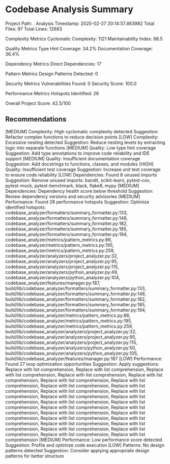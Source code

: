 Codebase Analysis Summary
=========================
Project Path: .
Analysis Timestamp: 2025-02-27 20:14:57.463982
Total Files: 97
Total Lines: 12683

Complexity Metrics
  Cyclomatic Complexity: 1121
  Maintainability Index: 68.5

Quality Metrics
  Type Hint Coverage: 34.2%
  Documentation Coverage: 36.4%

Dependency Metrics
  Direct Dependencies: 17

Pattern Metrics
  Design Patterns Detected: 0

Security Metrics
  Vulnerabilities Found: 0
  Security Score: 100.0

Performance Metrics
  Hotspots Identified: 28

Overall Project Score: 42.5/100

Recommendations
---------------
[MEDIUM] Complexity: High cyclomatic complexity detected
  Suggestion: Refactor complex functions to reduce decision points
[LOW] Complexity: Excessive nesting detected
  Suggestion: Reduce nesting levels by extracting logic into separate functions
[MEDIUM] Quality: Low type hint coverage
  Suggestion: Add type annotations to improve code reliability and IDE support
[MEDIUM] Quality: Insufficient documentation coverage
  Suggestion: Add docstrings to functions, classes, and modules
[HIGH] Quality: Insufficient test coverage
  Suggestion: Increase unit test coverage to ensure code reliability
[LOW] Dependencies: Found 8 unused imports
  Suggestion: Remove unused imports: bandit, scikit-learn, pytest-cov, pytest-mock, pytest-benchmark, black, flake8, mypy
[MEDIUM] Dependencies: Dependency health score below threshold
  Suggestion: Review dependency versions and security advisories
[MEDIUM] Performance: Found 28 performance hotspots
  Suggestion: Optimize identified hotspots: codebase_analyzer/formatters/summary_formatter.py:133, codebase_analyzer/formatters/summary_formatter.py:148, codebase_analyzer/formatters/summary_formatter.py:182, codebase_analyzer/formatters/summary_formatter.py:185, codebase_analyzer/formatters/summary_formatter.py:194, codebase_analyzer/metrics/pattern_metrics.py:86, codebase_analyzer/metrics/pattern_metrics.py:195, codebase_analyzer/metrics/pattern_metrics.py:259, codebase_analyzer/analyzers/project_analyzer.py:32, codebase_analyzer/analyzers/project_analyzer.py:95, codebase_analyzer/analyzers/project_analyzer.py:115, codebase_analyzer/analyzers/python_analyzer.py:49, codebase_analyzer/analyzers/python_analyzer.py:104, codebase_analyzer/features/manager.py:187, build/lib/codebase_analyzer/formatters/summary_formatter.py:133, build/lib/codebase_analyzer/formatters/summary_formatter.py:148, build/lib/codebase_analyzer/formatters/summary_formatter.py:182, build/lib/codebase_analyzer/formatters/summary_formatter.py:185, build/lib/codebase_analyzer/formatters/summary_formatter.py:194, build/lib/codebase_analyzer/metrics/pattern_metrics.py:86, build/lib/codebase_analyzer/metrics/pattern_metrics.py:195, build/lib/codebase_analyzer/metrics/pattern_metrics.py:259, build/lib/codebase_analyzer/analyzers/project_analyzer.py:32, build/lib/codebase_analyzer/analyzers/project_analyzer.py:95, build/lib/codebase_analyzer/analyzers/project_analyzer.py:115, build/lib/codebase_analyzer/analyzers/python_analyzer.py:50, build/lib/codebase_analyzer/analyzers/python_analyzer.py:105, build/lib/codebase_analyzer/features/manager.py:187
[LOW] Performance: Found 27 loop optimization opportunities
  Suggestion: Apply suggestions: Replace with list comprehension, Replace with list comprehension, Replace with list comprehension, Replace with list comprehension, Replace with list comprehension, Replace with list comprehension, Replace with list comprehension, Replace with list comprehension, Replace with list comprehension, Replace with list comprehension, Replace with list comprehension, Replace with list comprehension, Replace with list comprehension, Replace with list comprehension, Replace with list comprehension, Replace with list comprehension, Replace with list comprehension, Replace with list comprehension, Replace with list comprehension, Replace with list comprehension, Replace with list comprehension, Replace with list comprehension, Replace with list comprehension, Replace with list comprehension, Replace with list comprehension, Replace with list comprehension, Replace with list comprehension
[MEDIUM] Performance: Low performance score detected
  Suggestion: Profile and optimize code execution
[LOW] Patterns: No design patterns detected
  Suggestion: Consider applying appropriate design patterns for better structure
